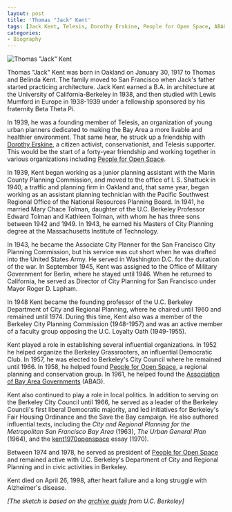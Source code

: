```yaml
---
layout: post
title: 'Thomas "Jack" Kent'
tags: [Jack Kent, Telesis, Dorothy Erskine, People for Open Space, ABAG]
categories:
- Biography
---
```


![Thomas "Jack" Kent](./img/tjkent.jpg)

Thomas "Jack" Kent was born in Oakland on January 30, 1917 to Thomas and Belinda
Kent. The family moved to San Francisco when Jack's father started practicing
architecture. Jack Kent earned a B.A. in architecture at the University of
California-Berkeley in 1938, and then studied with Lewis Mumford in Europe in
1938-1939 under a fellowship sponsored by his fraternity Beta Theta Pi.

In 1939, he was a founding member of Telesis, an organization of young urban
planners dedicated to making the Bay Area a more livable and healthier
environment. That same hear, he struck up a friendship with [Dorothy Erskine](),
a citizen activist, conservationist, and Telesis supporter. This would be the
start of a forty-year friendship and working together in various organizations
including [People for Open Space]().

In 1939, Kent began working as a junior planning assistant with the Marin County
Planning Commission, and moved to the office of I. S. Shattuck in 1940,
a traffic and planning firm in Oakland and, that same year, began working as an
assistant planning technician with the Pacific Southwest Regional Office of the
National Resources Planning Board. In 1941, he married Mary Chace Tolman,
daughter of the U.C. Berkeley Professor Edward Tolman and Kathleen Tolman, with
whom he has three sons between 1942 and 1949. In 1943, he earned his Masters of
City Planning degree at the Massachusetts Institute of Technology.

In 1943, he became the Associate City Planner for the San Francisco City
Planning Commission, but his service was cut short when he was drafted into the
United States Army. He served in Washington D.C. for the duration of the war. In
September 1945, Kent was assigned to the Office of Military Government for
Berlin, where he stayed until 1946. When he returned to California, he served as
Director of City Planning for San Francisco under Mayor Roger D. Lapham.

In 1948 Kent became the founding professor of the U.C. Berkeley Department of
City and Regional Planning, where he chaired until 1960 and remained until 1974.
During this time, Kent also was a member of the Berkeley City Planning
Commission (1948-1957) and was an active member of a faculty group opposing the
U.C. Loyalty Oath (1949-1955).

Kent played a role in establishing several influential organizations. In 1952 he
helped organize the Berkeley Grassrooters, an influential Democratic Club. In
1957, he was elected to Berkeley's City Council where he remained until 1966. In
1958, he helped found [People for Open Space](), a regional planning and
conservation group. In 1961, he helped found the [Association of Bay Area
Governments]() (ABAG).

Kent also continued to play a role in local politics. In addition to serving on
the Berkeley City Council until 1966, he served as a leader of the Berkeley
Council's first liberal Democratic majority, and led initiatives for Berkeley's Fair
Housing Ordinance and the Save the Bay campaign. He also authored influential
texts, including the *City and Regional Planning for the Metropolitan San
Francisco Bay Area* (1963), *The Urban General Plan* (1964), and the [kent1970openspace]() essay
(1970).

Between 1974 and 1978, he served as president of [People for Open Space]() and
remained active with U.C. Berkeley's Department of City and Regional Planning
and in civic activities in Berkeley.

Kent died on April 26, 1998, after heart failure and a long struggle with
Alzheimer's disease.

*[The sketch is based on the [archive guide](http://pdf.oac.cdlib.org/pdf/berkeley/bancroft/m99_33_cubanc.pdf) from U.C. Berkeley]*
